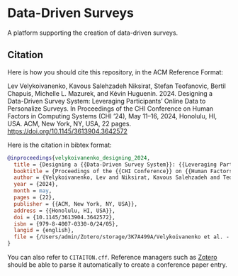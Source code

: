 # Data-Driven Surveys

A platform supporting the creation of data-driven surveys.


## Citation

Here is how you should cite this repository, in the ACM Reference Format:

Lev Velykoivanenko, Kavous Salehzadeh Niksirat, Stefan Teofanovic, Bertil Chapuis, Michelle L. Mazurek, and Kévin Huguenin. 2024. Designing a Data-Driven Survey System: Leveraging Participants’ Online Data to Personalize Surveys. In Proceedings of the CHI Conference on Human Factors in Computing Systems (CHI ’24), May 11–16, 2024, Honolulu, HI, USA. ACM, New York, NY, USA, 22 pages. <https://doi.org/10.1145/3613904.3642572>

Here is the citation in bibtex format:

```bibtex
@inproceedings{velykoivanenko_designing_2024,
  title = {Designing a {{Data-Driven Survey System}}: {{Leveraging Participants}}' {{Online Data}} to {{Personalize Surveys}}},
  booktitle = {Proceedings of the {{CHI Conference}} on {{Human Factors}} in {{Computing Systems}} ({{CHI}} '24)},
  author = {Velykoivanenko, Lev and Niksirat, Kavous Salehzadeh and Teofanovic, Stefan and Chapuis, Bertil and Mazurek, Michelle L and Huguenin, K{\'e}vin},
  year = {2024},
  month = may,
  pages = {22},
  publisher = {{ACM, New York, NY, USA}},
  address = {{Honolulu, HI, USA}},
  doi = {10.1145/3613904.3642572},
  isbn = {979-8-4007-0330-0/24/05},
  langid = {english},
  file = {/Users/admin/Zotero/storage/3K7A499A/Velykoivanenko et al. - 2024 - One Platform to Survey Them All Designing a Data-Driven Survey System.pdf}
}
```

You can also refer to `CITAITON.cff`. Reference managers such as [Zotero](https://www.zotero.org/) should be able to parse it automatically to create a conference paper entry.
